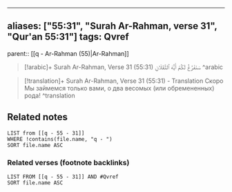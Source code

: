 
---
aliases: ["55:31", "Surah Ar-Rahman, verse 31", "Qur'an 55:31"]
tags: Qvref
---

parent:: [[q - Ar-Rahman (55)|Ar-Rahman]]

> [!arabic]+ Surah Ar-Rahman, Verse 31 (55:31)
> <span class="quran-arabic">سَنَفْرُغُ لَكُمْ أَيُّهَ ٱلثَّقَلَانِ</span>
^arabic

> [!translation]+ Surah Ar-Rahman, Verse 31 (55:31) - Translation
> Скоро Мы займемся только вами, о два весомых (или обремененных) рода!
^translation



## Related notes
```dataview
LIST from [[q - 55 - 31]]
WHERE !contains(file.name, "q - ")
SORT file.name ASC
```

### Related verses (footnote backlinks)
```dataview
LIST FROM [[q - 55 - 31]] AND #Qvref
SORT file.name ASC
```

